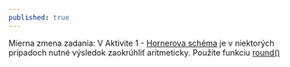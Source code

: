 ```yaml
---
published: true
---
```


Mierna zmena zadania: V Aktivite 1 - [Hornerova schéma](https://traktor.kemt.fei.tuke.sk/#submit/145) je v niektorých prípadoch nutné výsledok zaokrúhliť aritmeticky. Použite funkciu [round()](https://www.cplusplus.com/reference/cmath/round/)



